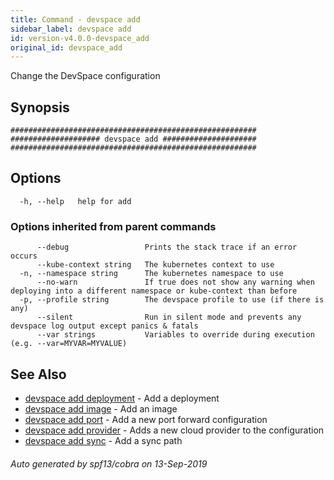 ```yaml
---
title: Command - devspace add
sidebar_label: devspace add
id: version-v4.0.0-devspace_add
original_id: devspace_add
---
```



Change the DevSpace configuration

## Synopsis


```
#######################################################
#################### devspace add #####################
#######################################################
```
## Options

```
  -h, --help   help for add
```

### Options inherited from parent commands

```
      --debug                 Prints the stack trace if an error occurs
      --kube-context string   The kubernetes context to use
  -n, --namespace string      The kubernetes namespace to use
      --no-warn               If true does not show any warning when deploying into a different namespace or kube-context than before
  -p, --profile string        The devspace profile to use (if there is any)
      --silent                Run in silent mode and prevents any devspace log output except panics & fatals
      --var strings           Variables to override during execution (e.g. --var=MYVAR=MYVALUE)
```

## See Also
* [devspace add deployment](/docs/cli/commands/devspace_add_deployment)	 - Add a deployment
* [devspace add image](/docs/cli/commands/devspace_add_image)	 - Add an image
* [devspace add port](/docs/cli/commands/devspace_add_port)	 - Add a new port forward configuration
* [devspace add provider](/docs/cli/commands/devspace_add_provider)	 - Adds a new cloud provider to the configuration
* [devspace add sync](/docs/cli/commands/devspace_add_sync)	 - Add a sync path

###### Auto generated by spf13/cobra on 13-Sep-2019
